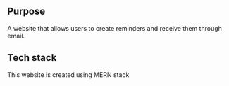 ## Purpose
A website that allows users to create reminders and receive them through email.
## Tech stack 
This website is created using MERN stack
